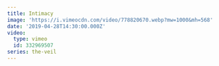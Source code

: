 ```yaml
---
title: Intimacy
image: 'https://i.vimeocdn.com/video/778820670.webp?mw=1000&mh=568'
date: '2019-04-28T14:30:00.000Z'
video:
  type: vimeo
  id: 332969507
series: the-veil
---
```


